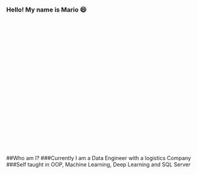 ###                                           **Hello! My name is Mario 😄**
<br /><br /><br /><br /><br /><br /><br /><br /><br /><br /><br /><br /><br /><br /><br /><br /><br /><br /><br /><br /><br />
##Who am I?
###Currently I am a Data Engineer with a logistics Company
###Self taught in OOP, Machine Learning, Deep Learning and SQL Server

